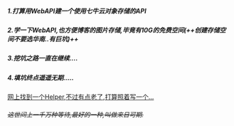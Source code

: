 ##### 1.打算用WebAPI建一个使用七牛云对象存储的API
##### 2.学一下WebAPI,也方便博客的图片存储,毕竟有10G的免费空间(++创建存储空间不要选华南..有巨坑)++
##### 3.挖坑之路一直在继续....
##### 4.填坑终点遥遥无期.....



[网上找到一个Helper,不过有点老了,打算照着写一个...](http://blog.csdn.net/pukuimin1226/article/details/45038953)


###### ~~这世间上一千万种等待,最好的一种,叫做来日可期.~~